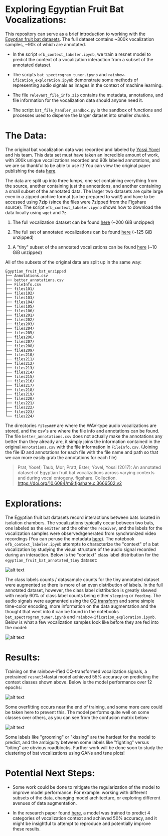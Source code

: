 Exploring Egyptian Fruit Bat Vocalizations:
===
This repository can serve as a brief introduction to working with the [Egyptian fruit bat datasets](https://www.nature.com/articles/sdata2017143). The full dataset contains ~300k vocalization samples,
~90k of which are annotated. 

* In the script `efb_context_labeler.ipynb`, we train a resnet model to predict
the context of a vocalization interaction from a subset of the annotated dataset. 

* The scripts `bat_spectrogram_tuner.ipynb` and `rainbow-ification_exploration.ipynb` demonstrate some methods of representing audio signals as images in the context of machine learning.

* The file `relevant_file_info.zip` contains the metadata, annotations, and file information for the vocalization data should anyone need it.

* The script `bat_file_handler_sandbox.py` is the sandbox of functions and processes used to disperse the larger dataset into smaller chunks.

The Data:
===
The original bat vocalization data was recorded and labeled by [Yossi Yovel](http://www.yossiyovel.com/index.php/publications) and his team. This data set must have taken an incredible amount of work, with 300k unique vocalizations recorded and 90k labeled annotations, and we are so thankful to be able to use it! You can view the original paper publishing the data [here](https://www.nature.com/articles/sdata2017143). 

The data are split up into three lumps, one set containing everything from the source, another containing just the annotations, and another containing a small subset of the annotated data. The larger two datasets are quite large even in a zipped archive format (so be prepared to wait!) and have to be accessed using 7zip (since the files were 7zipped from the Figshare source). The script `efb_context_labeler.ipynb` shows how to download the data locally using `wget` and `7z`. 

1. The full vocalization dataset can be found [here](https://archive.org/details/egyptian_fruit_bat) (~200 GiB unzipped)

2. The full set of annotated vocalizations can be found [here](https://archive.org/details/egyptian_fruit_bat_annotated) (~125 GiB unzipped)

3. A "tiny" subset of the annotated vocalizations can be found [here](https://archive.org/details/egyptian_fruit_bat_annotated_tiny) (~10 GiB unzipped)

All of the subsets of the original data are split up in the same way:
```
Egyptian_fruit_bat_unzipped
├── Annotations.csv
├── better_annotations.csv
├── FileInfo.csv
├── files101/
├── files102/
├── files103/
├── files104/
├── files105/
├── files106/
├── files201/
├── files202/
├── files203/
├── files204/
├── files205/
├── files206/
├── files207/
├── files208/
├── files209/
├── files210/
├── files211/
├── files212/
├── files213/
├── files214/
├── files215/
├── files216/
├── files217/
├── files218/
├── files219/
├── files220/
├── files221/
├── files222/
├── files223/
└── files224/
```

The directories `files###` are where the WAV-type audio vocalizations are stored, and the csv's are where the file info and annotations can be found. The file `better_annotations.csv` does not actually make the annotations any better than they already are, it simply joins the information contained in the original `Annotations.csv` with the file information in `FileInfo.csv`. (Joining the file ID and annotations for each file with the file name and path so that we can more easily grab the annotations for each file) 

> Prat, Yosef; Taub, Mor; Pratt, Ester; Yovel, Yossi (2017): An annotated dataset of Egyptian fruit bat vocalizations across varying contexts and during vocal ontogeny. figshare. Collection. https://doi.org/10.6084/m9.figshare.c.3666502.v2

Explorations:
===
The Egyptian fruit bat datasets record interactions between bats located in isolation chambers. The vocalizations typically occur between two bats, one labeled as the `emitter` and the other the `receiver`, and the labels for the vocalization samples were observed/generated from synchronized video recordings (You can peruse the metadata [here](https://ia903204.us.archive.org/view_archive.php?archive=/19/items/egyptian_fruit_bat_annotated/egyptian_fruit_bat_annotated.zip&file=Metadata.pdf)). The notebook `efb_context_labeler.ipynb` attempts to characterize the "context" of a bat vocalization by studying the visual structure of the audio signal recorded during an interaction. Below is the "context" class label distribution for the `egyptian_fruit_bat_annotated_tiny` dataset: 

![alt text](https://github.com/oliver-adams-b/library/blob/main/egyptian_fruit_bat/images/class_dist_in_tiny.png)

The class labels counts / datasample counts for the tiny annotated dataset were augmented so there is more of an even distribution of labels. In the full annotated dataset, however, the class label distribution is greatly skewed with nearly 60% of class label counts being either `sleeping` or `feeding`. The audio signals were augmented using the [CQ transform](https://en.wikipedia.org/wiki/Constant-Q_transform) and some simple time-color encoding, more information on the data augmentation and the thought that went into it can be found in the notebooks `bat_spectrogram_tuner.ipynb` and `rainbow-ification_exploration.ipynb`. Below is what a few vocalization samples look like before they are fed into the model: 

![alt text](https://github.com/oliver-adams-b/library/blob/main/egyptian_fruit_bat/images/batch_context_w_rainbows.png)

Results:
===
Training on the rainbow-ified CQ-transformed vocalization signals, a pretrained `resnet34`fastai model achieved 55% accuracy on predicting the context classes shown above. Below is the model performance over 12 epochs:

![alt text](https://github.com/oliver-adams-b/library/blob/main/egyptian_fruit_bat/images/efbresnet34_training.png)

Some overfitting occurs near the end of training, and some more care could be taken here to prevent this. The model performs quite well on some classes over others, as you can see from the confusion matrix below:

![alt text](https://github.com/oliver-adams-b/library/blob/main/egyptian_fruit_bat/images/conf_matrix.png)

Some labels like "grooming" or "kissing" are the hardest for the model to predict, and the ambiguity between some labels like "fighting" versus "biting" are obvious roadblocks. Further work will be done soon to study the clustering of bat vocalizations using GANs and tsne plots!

Potential Next Steps:
===
* Some work could be done to mitigate the regularization of the model to improve model performance. For example: working with different subsets of the data, changing model architecture, or exploring different avenues of data augmentation. 

* In the research paper found [here](https://www.nature.com/articles/srep39419), a model was trained to predict 4 categories of vocalization context and achieved 50% accuracy, and it might be insightful to attempt to reproduce and potentially improve these results. 


